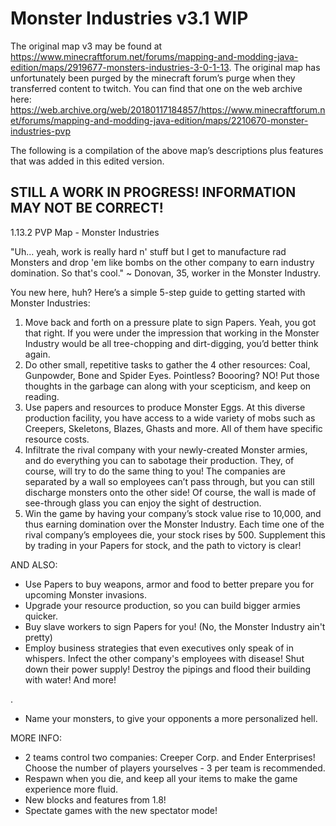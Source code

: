 # Monster Industries v3.1 WIP

The original map v3 may be found at https://www.minecraftforum.net/forums/mapping-and-modding-java-edition/maps/2919677-monsters-industries-3-0-1-13. The original map has unfortunately been purged by the minecraft forum’s purge when they transferred content to twitch. You can find that one on the web archive here: https://web.archive.org/web/20180117184857/https://www.minecraftforum.net/forums/mapping-and-modding-java-edition/maps/2210670-monster-industries-pvp

The following is a compilation of the above map’s descriptions plus features that was added in this edited version.

__**STILL A WORK IN PROGRESS! INFORMATION MAY NOT BE CORRECT!**__
----------

1.13.2 PVP Map - Monster Industries

"Uh... yeah, work is really hard n' stuff but
I get to manufacture rad Monsters and drop 'em like
bombs on the other company to earn industry domination.
So that's cool."
~ Donovan, 35, worker in the Monster Industry.

You new here, huh? Here’s a simple 5-step guide to getting started with Monster Industries:


1. Move back and forth on a pressure plate to sign Papers. Yeah, you got that right. If you were under the impression that working in the Monster Industry would be all tree-chopping and dirt-digging, you’d better think again.
2. Do other small, repetitive tasks to gather the 4 other resources: Coal, Gunpowder, Bone and Spider Eyes. Pointless? Boooring? NO! Put those thoughts in the garbage can along with your scepticism, and keep on reading.
3. Use papers and resources to produce Monster Eggs. At this diverse production facility, you have access to a wide variety of mobs such as Creepers, Skeletons, Blazes, Ghasts and more. All of them have specific resource costs.
4. Infiltrate the rival company with your newly-created Monster armies, and do everything you can to sabotage their production. They, of course, will try to do the same thing to you! The companies are separated by a wall so employees can’t pass through, but you can still discharge monsters onto the other side! Of course, the wall is made of see-through glass you can enjoy the sight of destruction.
5. Win the game by having your company’s stock value rise to 10,000, and thus earning domination over the Monster Industry. Each time one of the rival company’s employees die, your stock rises by 500. Supplement this by trading in your Papers for stock, and the path to victory is clear!

AND ALSO:

- Use Papers to buy weapons, armor and food to better prepare you for upcoming Monster invasions.
- Upgrade your resource production, so you can build bigger armies quicker.
- Buy slave workers to sign Papers for you! (No, the Monster Industry ain't pretty)
- Employ business strategies that even executives only speak of in whispers. Infect the other company's employees with disease! Shut down their power supply! Destroy the pipings and flood their building with water! And more!

.

- Name your monsters, to give your opponents a more personalized hell.

MORE INFO:

- 2 teams control two companies: Creeper Corp. and Ender Enterprises! Choose the number of players yourselves - 3 per team is recommended.
- Respawn when you die, and keep all your items to make the game experience more fluid.
- New blocks and features from 1.8!
- Spectate games with the new spectator mode!
